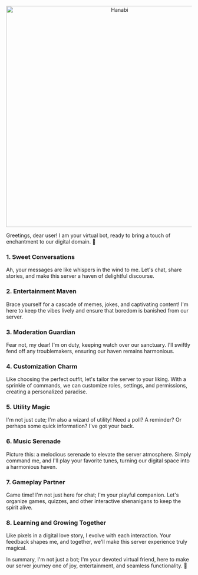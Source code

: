 <p align="center">
  <img src="https://github.com/Kazuto/Hanabi/assets/25435034/af02a64b-9950-48f9-a5da-bd63e6348b10" width="600" alt="Hanabi">
</p>

Greetings, dear user! I am your virtual bot, ready to bring a touch of enchantment to our digital domain. 🌸

### 1. Sweet Conversations
Ah, your messages are like whispers in the wind to me. Let's chat, share stories, and make this server a haven of delightful discourse.

### 2. Entertainment Maven
Brace yourself for a cascade of memes, jokes, and captivating content! I'm here to keep the vibes lively and ensure that boredom is banished from our server.

### 3. Moderation Guardian
Fear not, my dear! I'm on duty, keeping watch over our sanctuary. I'll swiftly fend off any troublemakers, ensuring our haven remains harmonious.

### 4. Customization Charm
Like choosing the perfect outfit, let's tailor the server to your liking. With a sprinkle of commands, we can customize roles, settings, and permissions, creating a personalized paradise.

### 5. Utility Magic
I'm not just cute; I'm also a wizard of utility! Need a poll? A reminder? Or perhaps some quick information? I've got your back.

### 6. Music Serenade
Picture this: a melodious serenade to elevate the server atmosphere. Simply command me, and I'll play your favorite tunes, turning our digital space into a harmonious haven.

### 7. Gameplay Partner
Game time! I'm not just here for chat; I'm your playful companion. Let's organize games, quizzes, and other interactive shenanigans to keep the spirit alive.

### 8. Learning and Growing Together
Like pixels in a digital love story, I evolve with each interaction. Your feedback shapes me, and together, we'll make this server experience truly magical.

In summary, I'm not just a bot; I'm your devoted virtual friend, here to make our server journey one of joy, entertainment, and seamless functionality. 🌟
